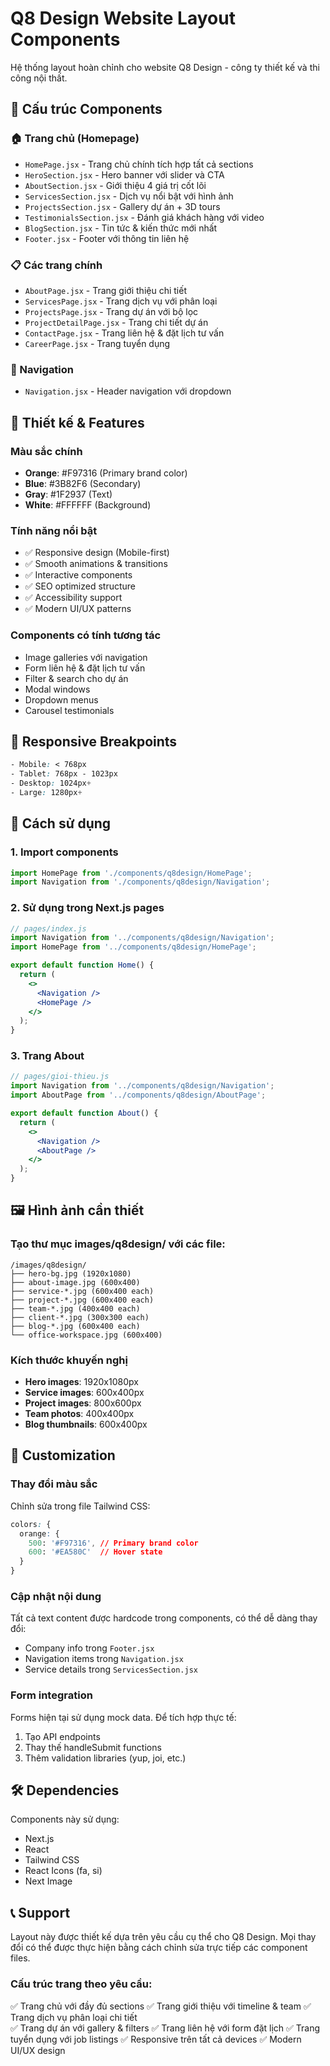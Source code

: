 # Q8 Design Website Layout Components

Hệ thống layout hoàn chỉnh cho website Q8 Design - công ty thiết kế và thi công nội thất.

## 📁 Cấu trúc Components

### 🏠 Trang chủ (Homepage)
- `HomePage.jsx` - Trang chủ chính tích hợp tất cả sections
- `HeroSection.jsx` - Hero banner với slider và CTA
- `AboutSection.jsx` - Giới thiệu 4 giá trị cốt lõi
- `ServicesSection.jsx` - Dịch vụ nổi bật với hình ảnh
- `ProjectsSection.jsx` - Gallery dự án + 3D tours
- `TestimonialsSection.jsx` - Đánh giá khách hàng với video
- `BlogSection.jsx` - Tin tức & kiến thức mới nhất
- `Footer.jsx` - Footer với thông tin liên hệ

### 📋 Các trang chính
- `AboutPage.jsx` - Trang giới thiệu chi tiết
- `ServicesPage.jsx` - Trang dịch vụ với phân loại
- `ProjectsPage.jsx` - Trang dự án với bộ lọc
- `ProjectDetailPage.jsx` - Trang chi tiết dự án
- `ContactPage.jsx` - Trang liên hệ & đặt lịch tư vấn
- `CareerPage.jsx` - Trang tuyển dụng

### 🧭 Navigation
- `Navigation.jsx` - Header navigation với dropdown

## 🎨 Thiết kế & Features

### Màu sắc chính
- **Orange**: #F97316 (Primary brand color)
- **Blue**: #3B82F6 (Secondary)
- **Gray**: #1F2937 (Text)
- **White**: #FFFFFF (Background)

### Tính năng nổi bật
- ✅ Responsive design (Mobile-first)
- ✅ Smooth animations & transitions
- ✅ Interactive components
- ✅ SEO optimized structure
- ✅ Accessibility support
- ✅ Modern UI/UX patterns

### Components có tính tương tác
- Image galleries với navigation
- Form liên hệ & đặt lịch tư vấn
- Filter & search cho dự án
- Modal windows
- Dropdown menus
- Carousel testimonials

## 📱 Responsive Breakpoints

```css
- Mobile: < 768px
- Tablet: 768px - 1023px  
- Desktop: 1024px+
- Large: 1280px+
```

## 🚀 Cách sử dụng

### 1. Import components
```jsx
import HomePage from './components/q8design/HomePage';
import Navigation from './components/q8design/Navigation';
```

### 2. Sử dụng trong Next.js pages
```jsx
// pages/index.js
import Navigation from '../components/q8design/Navigation';
import HomePage from '../components/q8design/HomePage';

export default function Home() {
  return (
    <>
      <Navigation />
      <HomePage />
    </>
  );
}
```

### 3. Trang About
```jsx
// pages/gioi-thieu.js
import Navigation from '../components/q8design/Navigation';
import AboutPage from '../components/q8design/AboutPage';

export default function About() {
  return (
    <>
      <Navigation />
      <AboutPage />
    </>
  );
}
```

## 🖼️ Hình ảnh cần thiết

### Tạo thư mục images/q8design/ với các file:
```
/images/q8design/
├── hero-bg.jpg (1920x1080)
├── about-image.jpg (600x400)
├── service-*.jpg (600x400 each)
├── project-*.jpg (600x400 each)
├── team-*.jpg (400x400 each)
├── client-*.jpg (300x300 each)
├── blog-*.jpg (600x400 each)
└── office-workspace.jpg (600x400)
```

### Kích thước khuyến nghị
- **Hero images**: 1920x1080px
- **Service images**: 600x400px
- **Project images**: 800x600px
- **Team photos**: 400x400px
- **Blog thumbnails**: 600x400px

## 📝 Customization

### Thay đổi màu sắc
Chỉnh sửa trong file Tailwind CSS:
```css
colors: {
  orange: {
    500: '#F97316', // Primary brand color
    600: '#EA580C'  // Hover state
  }
}
```

### Cập nhật nội dung
Tất cả text content được hardcode trong components, có thể dễ dàng thay đổi:
- Company info trong `Footer.jsx`
- Navigation items trong `Navigation.jsx`
- Service details trong `ServicesSection.jsx`

### Form integration
Forms hiện tại sử dụng mock data. Để tích hợp thực tế:
1. Tạo API endpoints
2. Thay thế handleSubmit functions
3. Thêm validation libraries (yup, joi, etc.)

## 🛠️ Dependencies

Components này sử dụng:
- Next.js
- React
- Tailwind CSS
- React Icons (fa, si)
- Next Image

## 📞 Support

Layout này được thiết kế dựa trên yêu cầu cụ thể cho Q8 Design. Mọi thay đổi có thể được thực hiện bằng cách chỉnh sửa trực tiếp các component files.

### Cấu trúc trang theo yêu cầu:
✅ Trang chủ với đầy đủ sections
✅ Trang giới thiệu với timeline & team
✅ Trang dịch vụ phân loại chi tiết  
✅ Trang dự án với gallery & filters
✅ Trang liên hệ với form đặt lịch
✅ Trang tuyển dụng với job listings
✅ Responsive trên tất cả devices
✅ Modern UI/UX design
